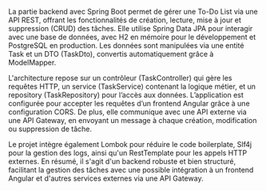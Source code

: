 La partie backend avec Spring Boot permet de gérer une To-Do List via une API REST, offrant les fonctionnalités de création, lecture, mise à jour et suppression (CRUD) des tâches. Elle utilise Spring Data JPA pour interagir avec une base de données, avec H2 en mémoire pour le développement et PostgreSQL en production. Les données sont manipulées via une entité Task et un DTO (TaskDto), convertis automatiquement grâce à ModelMapper.

L'architecture repose sur un contrôleur (TaskController) qui gère les requêtes HTTP, un service (TaskService) contenant la logique métier, et un repository (TaskRepository) pour l’accès aux données. L’application est configurée pour accepter les requêtes d’un frontend Angular grâce à une configuration CORS. De plus, elle communique avec une API externe via une API Gateway, en envoyant un message à chaque création, modification ou suppression de tâche.

Le projet intègre également Lombok pour réduire le code boilerplate, Slf4j pour la gestion des logs, ainsi qu'un RestTemplate pour les appels HTTP externes. En résumé, il s'agit d'un backend robuste et bien structuré, facilitant la gestion des tâches avec une possible intégration à un frontend Angular et d'autres services externes via une API Gateway.